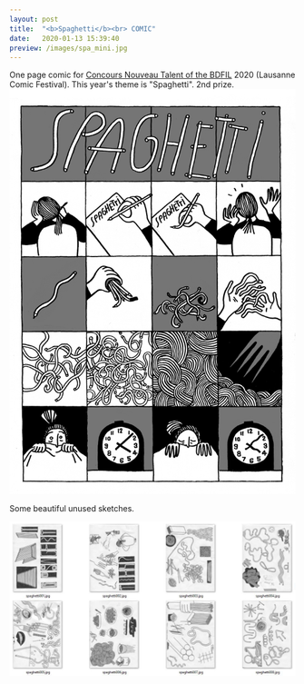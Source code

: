 ```yaml
---
layout: post
title:  "<b>Spaghetti</b><br> COMIC"
date:   2020-01-13 15:39:40
preview: /images/spa_mini.jpg
---
```




One page comic for <a href="https://www.bdfil.ch/concours-nouveau-talent-2020/">Concours Nouveau Talent of the BDFIL</a> 2020 (Lausanne Comic Festival). This year's theme is "Spaghetti". 2nd prize.
![Picture 1](/images/spa_1.jpg)

Some beautiful unused sketches.

![Picture 2](/images/spa_4.jpg)
